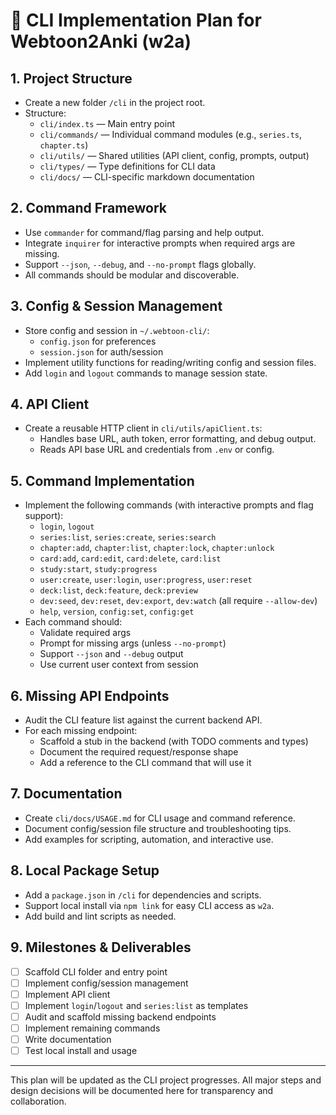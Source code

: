 # 🧩 CLI Implementation Plan for Webtoon2Anki (w2a)

## 1. Project Structure
- Create a new folder `/cli` in the project root.
- Structure:
  - `cli/index.ts` — Main entry point
  - `cli/commands/` — Individual command modules (e.g., `series.ts`, `chapter.ts`)
  - `cli/utils/` — Shared utilities (API client, config, prompts, output)
  - `cli/types/` — Type definitions for CLI data
  - `cli/docs/` — CLI-specific markdown documentation

## 2. Command Framework
- Use `commander` for command/flag parsing and help output.
- Integrate `inquirer` for interactive prompts when required args are missing.
- Support `--json`, `--debug`, and `--no-prompt` flags globally.
- All commands should be modular and discoverable.

## 3. Config & Session Management
- Store config and session in `~/.webtoon-cli/`:
  - `config.json` for preferences
  - `session.json` for auth/session
- Implement utility functions for reading/writing config and session files.
- Add `login` and `logout` commands to manage session state.

## 4. API Client
- Create a reusable HTTP client in `cli/utils/apiClient.ts`:
  - Handles base URL, auth token, error formatting, and debug output.
  - Reads API base URL and credentials from `.env` or config.

## 5. Command Implementation
- Implement the following commands (with interactive prompts and flag support):
  - `login`, `logout`
  - `series:list`, `series:create`, `series:search`
  - `chapter:add`, `chapter:list`, `chapter:lock`, `chapter:unlock`
  - `card:add`, `card:edit`, `card:delete`, `card:list`
  - `study:start`, `study:progress`
  - `user:create`, `user:login`, `user:progress`, `user:reset`
  - `deck:list`, `deck:feature`, `deck:preview`
  - `dev:seed`, `dev:reset`, `dev:export`, `dev:watch` (all require `--allow-dev`)
  - `help`, `version`, `config:set`, `config:get`
- Each command should:
  - Validate required args
  - Prompt for missing args (unless `--no-prompt`)
  - Support `--json` and `--debug` output
  - Use current user context from session

## 6. Missing API Endpoints
- Audit the CLI feature list against the current backend API.
- For each missing endpoint:
  - Scaffold a stub in the backend (with TODO comments and types)
  - Document the required request/response shape
  - Add a reference to the CLI command that will use it

## 7. Documentation
- Create `cli/docs/USAGE.md` for CLI usage and command reference.
- Document config/session file structure and troubleshooting tips.
- Add examples for scripting, automation, and interactive use.

## 8. Local Package Setup
- Add a `package.json` in `/cli` for dependencies and scripts.
- Support local install via `npm link` for easy CLI access as `w2a`.
- Add build and lint scripts as needed.

## 9. Milestones & Deliverables
- [ ] Scaffold CLI folder and entry point
- [ ] Implement config/session management
- [ ] Implement API client
- [ ] Implement `login`/`logout` and `series:list` as templates
- [ ] Audit and scaffold missing backend endpoints
- [ ] Implement remaining commands
- [ ] Write documentation
- [ ] Test local install and usage

---

This plan will be updated as the CLI project progresses. All major steps and design decisions will be documented here for transparency and collaboration. 